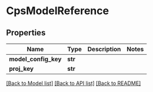 # CpsModelReference

## Properties
Name | Type | Description | Notes
------------ | ------------- | ------------- | -------------
**model_config_key** | **str** |  | 
**proj_key** | **str** |  | 

[[Back to Model list]](../README.md#documentation-for-models) [[Back to API list]](../README.md#documentation-for-api-endpoints) [[Back to README]](../README.md)


